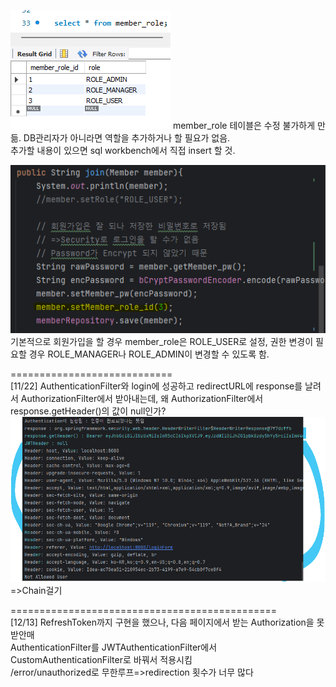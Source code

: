 ![img.png](img.png)
member_role 테이블은 수정 불가하게 만듦. DB관리자가 아니라면 역할을 추가하거나 할 필요가 없음.\
추가할 내용이 있으면 sql workbench에서 직접 insert 할 것.

![img_1.png](img_1.png)
기본적으로 회원가입을 할 경우 member_role은 ROLE_USER로 설정,
권한 변경이 필요할 경우 ROLE_MANAGER나 ROLE_ADMIN이 변경할 수 있도록 함.


============================\
[11/22]
AuthenticationFilter와
login에 성공하고 redirectURL에 response를 날려서
AuthorizationFilter에서 받아내는데,
왜 AuthorizationFilter에서 response.getHeader()의 값이 null인가?
![img_2.png](img_2.png)
=>Chain걸기


==============================================\
[12/13]
 RefreshToken까지 구현을 했으나, 다음 페이지에서 받는 Authorization을 못받안매\
 AuthenticationFilter를 JWTAuthenticationFilter에서 CustomAuthenticationFilter로 바꿔서 적용시킴\
 /error/unauthorized로 무한루프=>redirection 횟수가 너무 많다